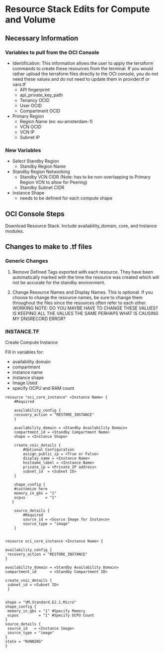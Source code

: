 

# Resource Stack Edits for Compute and Volume


## Necessary Information

### Variables to pull from the OCI Console

- Identification: This information allows the user to apply the terraform commands to create these resources from the terminal. If you would rather upload the terraform files directly to the OCI console, you do not need these values and do not need to update them in provider.tf or vars.tf
    - API fingerprint
    - api_private_key_path
    - Tenancy OCID
    - User OCID
    - Compartment OCID
- Primary Region
    - Region Name (ex: eu-amsterdam-1)
    - VCN OCID              
    - VCN IP                
    - Subnet IP                  

### New Variables

- Select Standby Region     
    - Standby Region Name 
- Standby Region Networking
    - Standby VCN CIDR (Note: has to be non-overlapping to Primary Region VCN to allow for Peering)
    - Standby Subnet CIDR 
 -    Instance Shape
      - needs to be defined for each compute shape                                              


## OCI Console Steps

 Download Resource Stack. Include availability_domain, core, and Instance modules.
 
## Changes to make to .tf files

### Generic Changes

1. Remove Defined Tags exported with each resource. They have been automatically marked with the time the resource was created which will not be accurate for the standby environment.

2. Change Resource Names and Display Names. This is optional. If you choose to change the resource names, be sure to change them throughout the files since the resources often refer to each other. 
WORKING NOTE: DO YOU MAYBE HAVE TO CHANGE THESE VALUES? IS KEEPING ALL THE VALUES THE SAME PERHAPS WHAT IS CAUSING MY DNSRECORD ERROR?



### INSTANCE.TF

Create Compute Instance

 Fill in variables for:
 - availability domain
 - compartment
 - instance name
 - instance shape
 - Image Used
 - specify OCPU and RAM count

```
resource "oci_core_instance" <Instance Name> {
    #Required
    
    availability_config {
    recovery_action = "RESTORE_INSTANCE"
    }
    
    availability_domain = <Standby Availability Domain>
    compartment_id = <Standby Compartment Name>
    shape = <Instance Shape>

    create_vnic_details {
        #Optional Configuration
        assign_public_ip = <True or False>
        display_name = <Instance Name>
        hostname_label = <Instance Name>
        private_ip = <Private IP address>
        subnet_id  = <Subnet ID>
    }

    shape_config {
    #customize here
    memory_in_gbs = "1"
    ocpus         = "1"
   }

    source_details {
        #Required
        source_id = <Source Image for Instance>
        source_type = "image"
    }
   ```
   
   ```
   
   resource oci_core_instance <Instance Name> {
  
  availability_config {
    recovery_action = "RESTORE_INSTANCE"
  }
  
  availability_domain = <Standby Availability Domain>
  compartment_id      = <Standby Compartment ID>
  
  create_vnic_details {
    subnet_id = <Subnet ID>
	}

  
  shape = "VM.Standard.E2.1.Micro"
  shape_config {
    memory_in_gbs = "1" #Specify Memory
    ocpus         = "1" #Specify OCPU Count
  }
  source_details {
    source_id   = <Instance Image>
    source_type = "image"
  }
  state = "RUNNING"
}

```
